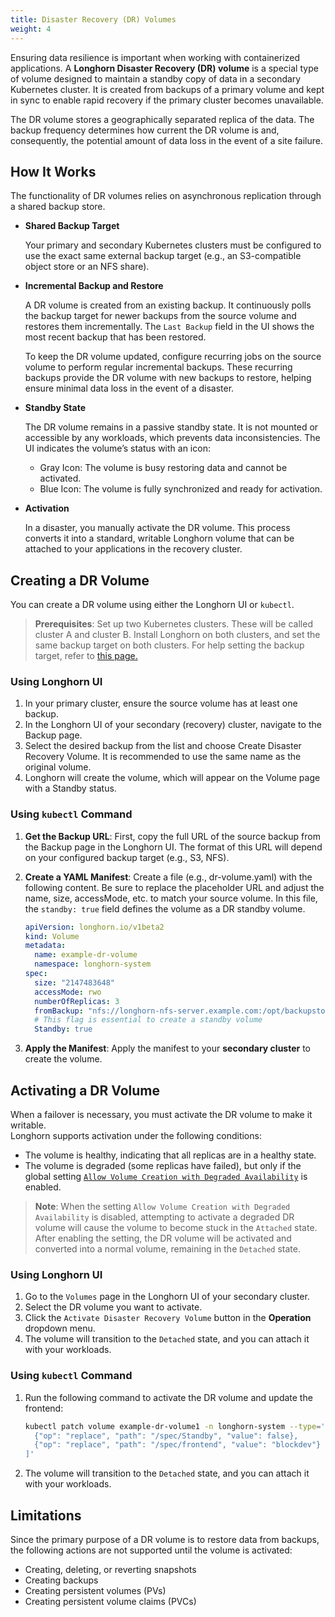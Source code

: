 ```yaml
---
title: Disaster Recovery (DR) Volumes
weight: 4
---
```


Ensuring data resilience is important when working with containerized applications.
A **Longhorn Disaster Recovery (DR) volume** is a special type of volume designed to maintain a standby copy of data in a secondary Kubernetes cluster. It is created from backups of a primary volume and kept in sync to enable rapid recovery if the primary cluster becomes unavailable.

The DR volume stores a geographically separated replica of the data. The backup frequency determines how current the DR volume is and, consequently, the potential amount of data loss in the event of a site failure.

## How It Works

The functionality of DR volumes relies on asynchronous replication through a shared backup store.

- **Shared Backup Target**

    Your primary and secondary Kubernetes clusters must be configured to use the exact same external backup target (e.g., an S3-compatible object store or an NFS share).

- **Incremental Backup and Restore**

    A DR volume is created from an existing backup. It continuously polls the backup target for newer backups from the source volume and restores them incrementally. The `Last Backup` field in the UI shows the most recent backup that has been restored.

    To keep the DR volume updated, configure recurring jobs on the source volume to perform regular incremental backups. These recurring backups provide the DR volume with new backups to restore, helping ensure minimal data loss in the event of a disaster.

- **Standby State**

    The DR volume remains in a passive standby state. It is not mounted or accessible by any workloads, which prevents data inconsistencies. The UI indicates the volume’s status with an icon:

    - Gray Icon: The volume is busy restoring data and cannot be activated.
    - Blue Icon: The volume is fully synchronized and ready for activation.

- **Activation**

    In a disaster, you manually activate the DR volume. This process converts it into a standard, writable Longhorn volume that can be attached to your applications in the recovery cluster.

## Creating a DR Volume

You can create a DR volume using either the Longhorn UI or `kubectl`.

> **Prerequisites**: Set up two Kubernetes clusters. These will be called cluster A and cluster B. Install Longhorn on both clusters, and set the same backup target on both clusters. For help setting the backup target, refer to [this page.](../backup-and-restore/set-backup-target)

### Using Longhorn UI

1. In your primary cluster, ensure the source volume has at least one backup.
2. In the Longhorn UI of your secondary (recovery) cluster, navigate to the Backup page.
3. Select the desired backup from the list and choose Create Disaster Recovery Volume. It is recommended to use the same name as the original volume.
4. Longhorn will create the volume, which will appear on the Volume page with a Standby status.

### Using `kubectl` Command

1. **Get the Backup URL**: First, copy the full URL of the source backup from the Backup page in the Longhorn UI. The format of this URL will depend on your configured backup target (e.g., S3, NFS).

2. **Create a YAML Manifest**: Create a file (e.g., dr-volume.yaml) with the following content. Be sure to replace the placeholder URL and adjust the name, size, accessMode, etc. to match your source volume. In this file, the `standby: true` field defines the volume as a DR standby volume.

    ```yaml
    apiVersion: longhorn.io/v1beta2
    kind: Volume
    metadata:
      name: example-dr-volume
      namespace: longhorn-system
    spec:
      size: "2147483648"
      accessMode: rwo
      numberOfReplicas: 3
      fromBackup: "nfs://longhorn-nfs-server.example.com:/opt/backupstore?backup=backup-b69a1249e97f4a27&volume=pvc-33509786-92d7-427c-9b5a-b6d61d56b063"
      # This flag is essential to create a standby volume
      Standby: true
    ```

3. **Apply the Manifest**: Apply the manifest to your **secondary cluster** to create the volume.

## Activating a DR Volume

When a failover is necessary, you must activate the DR volume to make it writable.  
Longhorn supports activation under the following conditions:

- The volume is healthy, indicating that all replicas are in a healthy state.
- The volume is degraded (some replicas have failed), but only if the global setting [`Allow Volume Creation with Degraded Availability`](../../references/settings/#allow-volume-creation-with-degraded-availability) is enabled.

> **Note**: When the setting `Allow Volume Creation with Degraded Availability` is disabled, attempting to activate a degraded DR volume will cause the volume to become stuck in the `Attached` state.  
> After enabling the setting, the DR volume will be activated and converted into a normal volume, remaining in the `Detached` state.

### Using Longhorn UI

1. Go to the `Volumes` page in the Longhorn UI of your secondary cluster.
2. Select the DR volume you want to activate.
3. Click the `Activate Disaster Recovery Volume` button in the **Operation** dropdown menu.
4. The volume will transition to the `Detached` state, and you can attach it with your workloads.

### Using `kubectl` Command

1. Run the following command to activate the DR volume and update the frontend:

    ```bash
    kubectl patch volume example-dr-volume1 -n longhorn-system --type='json' -p='[
      {"op": "replace", "path": "/spec/Standby", "value": false},
      {"op": "replace", "path": "/spec/frontend", "value": "blockdev"}
    ]'
    ```

2. The volume will transition to the `Detached` state, and you can attach it with your workloads.

## Limitations

Since the primary purpose of a DR volume is to restore data from backups, the following actions are not supported until the volume is activated:

- Creating, deleting, or reverting snapshots
- Creating backups
- Creating persistent volumes (PVs)
- Creating persistent volume claims (PVCs)
